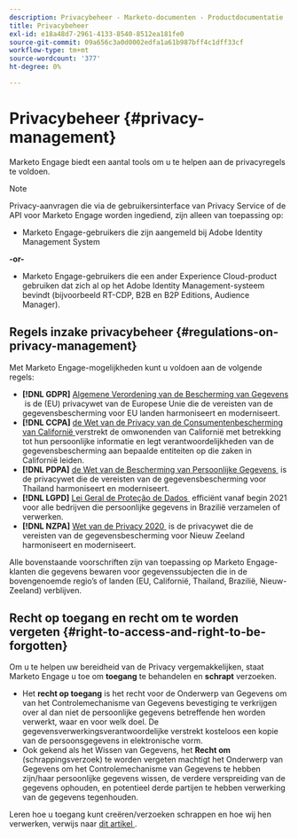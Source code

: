 ```yaml
---
description: Privacybeheer - Marketo-documenten - Productdocumentatie
title: Privacybeheer
exl-id: e18a48d7-2961-4133-8540-8512ea181fe0
source-git-commit: 09a656c3a0d0002edfa1a61b987bff4c1dff33cf
workflow-type: tm+mt
source-wordcount: '377'
ht-degree: 0%

---
```


# Privacybeheer {#privacy-management}

Marketo Engage biedt een aantal tools om u te helpen aan de privacyregels te voldoen.

>[!NOTE]
>
>Privacy-aanvragen die via de gebruikersinterface van Privacy Service of de API voor Marketo Engage worden ingediend, zijn alleen van toepassing op:
>
>* Marketo Engage-gebruikers die zijn aangemeld bij Adobe Identity Management System
>
>**-or-**
>
>* Marketo Engage-gebruikers die een ander Experience Cloud-product gebruiken dat zich al op het Adobe Identity Management-systeem bevindt (bijvoorbeeld RT-CDP, B2B en B2P Editions, Audience Manager).

## Regels inzake privacybeheer {#regulations-on-privacy-management}

Met Marketo Engage-mogelijkheden kunt u voldoen aan de volgende regels:

* **[!DNL GDPR]** [&#x200B; Algemene Verordening van de Bescherming van Gegevens &#x200B;](https://ec.europa.eu/info/law/law-topic/data-protection/reform/what-does-general-data-protection-regulation-gdpr-govern_en) is de (EU) privacywet van de Europese Unie die de vereisten van de gegevensbescherming voor EU landen harmoniseert en moderniseert.
* **[!DNL CCPA]** [&#x200B; de Wet van de Privacy van de Consumentenbescherming van Californië &#x200B;](https://leginfo.legislature.ca.gov/faces/codes_displayText.xhtml?lawCode=CIV&division=3.&titel=1.81.5.&part=4.&hoofdstuk=&artikel=) verstrekt de omwonenden van Californië met betrekking tot hun persoonlijke informatie en legt verantwoordelijkheden van de gegevensbescherming aan bepaalde entiteiten op die zaken in Californië leiden.
* **[!DNL PDPA]** [&#x200B; de Wet van de Bescherming van Persoonlijke Gegevens &#x200B;](https://secureprivacy.ai/thailand-pdpa-summary-what-businesses-need-to-know/) is de privacywet die de vereisten van de gegevensbescherming voor Thailand harmoniseert en moderniseert.
* **[!DNL LGPD]** [&#x200B; Lei Geral de Proteção de Dados &#x200B;](https://iapp.org/media/pdf/resource_center/Brazilian_General_Data_Protection_Law.pdf) efficiënt vanaf begin 2021 voor alle bedrijven die persoonlijke gegevens in Brazilië verzamelen of verwerken.
* **[!DNL NZPA]** [&#x200B; Wet van de Privacy 2020 &#x200B;](https://www.legislation.govt.nz/act/public/2020/0031/latest/LMS23223.html) is de privacywet die de vereisten van de gegevensbescherming voor Nieuw Zeeland harmoniseert en moderniseert.

Alle bovenstaande voorschriften zijn van toepassing op Marketo Engage-klanten die gegevens bewaren voor gegevenssubjecten die in de bovengenoemde regio’s of landen (EU, Californië, Thailand, Brazilië, Nieuw-Zeeland) verblijven.

## Recht op toegang en recht om te worden vergeten {#right-to-access-and-right-to-be-forgotten}

Om u te helpen uw bereidheid van de Privacy vergemakkelijken, staat Marketo Engage u toe om **toegang** te behandelen en **schrapt** verzoeken.

* Het **recht op toegang** is het recht voor de Onderwerp van Gegevens om van het Controlemechanisme van Gegevens bevestiging te verkrijgen over al dan niet de persoonlijke gegevens betreffende hen worden verwerkt, waar en voor welk doel. De gegevensverwerkingsverantwoordelijke verstrekt kosteloos een kopie van de persoonsgegevens in elektronische vorm.
* Ook gekend als het Wissen van Gegevens, het **Recht om** (schrappingsverzoek) te worden vergeten machtigt het Onderwerp van Gegevens om het Controlemechanisme van Gegevens te hebben zijn/haar persoonlijke gegevens wissen, de verdere verspreiding van de gegevens ophouden, en potentieel derde partijen te hebben verwerking van de gegevens tegenhouden.

Leren hoe u toegang kunt creëren/verzoeken schrappen en hoe wij hen verwerken, verwijs naar [&#x200B; dit artikel &#x200B;](/help/marketo/product-docs/core-marketo-concepts/miscellaneous/privacy-requests.md).
